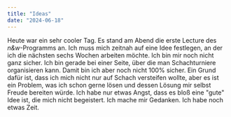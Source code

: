 ```yaml
---
title: "Ideas"
date: "2024-06-18"
---
```


Heute war ein sehr cooler Tag. Es stand am Abend die erste Lecture des _n&w_-Programms an. Ich muss mich zeitnah auf eine Idee festlegen, an der ich die nächsten sechs Wochen arbeiten möchte. Ich bin mir noch nicht ganz sicher. Ich bin gerade bei einer Seite, über die man Schachturniere organisieren kann. Damit bin ich aber noch nicht 100% sicher. Ein Grund dafür ist, dass ich mich nicht nur auf Schach versteifen wollte, aber es ist ein Problem, was ich schon gerne lösen und dessen Lösung mir selbst Freude bereiten würde. Ich habe nur etwas Angst, dass es bloß eine "gute" Idee ist, die mich nicht begeistert. Ich mache mir Gedanken. Ich habe noch etwas Zeit.
